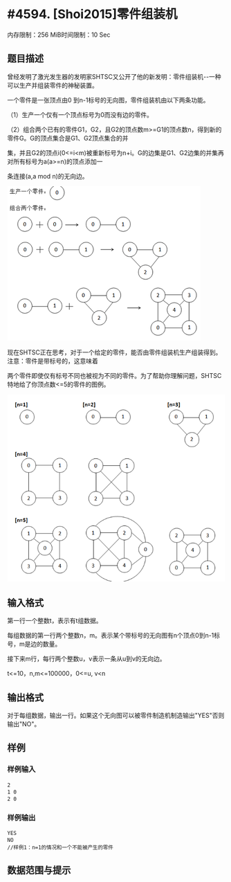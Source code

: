 # #4594. [Shoi2015]零件组装机

内存限制：256 MiB时间限制：10 Sec

## 题目描述

 曾经发明了激光发生器的发明家SHTSC又公开了他的新发明：零件组装机--一种可以生产并组装零件的神秘装置。

一个零件是一张顶点由0 到n-1标号的无向图，零件组装机由以下两条功能。

（1）生产一个仅有一个顶点标号为0而没有边的零件。

（2）组合两个已有的零件G1，G2，且G2的顶点数m>=G1的顶点数n，得到新的零件G。G的顶点集合是G1、G2顶点集合的并

集，并且G2的顶点i(0<=i<m)被重新标号为n+i。G的边集是G1、G2边集的并集再对所有标号为a(a>=n)的顶点添加一

条连接(a,a mod n)的无向边。

![](upload/201605/无标题.png)

现在SHTSC正在思考，对于一个给定的零件，能否由零件组装机生产组装得到。注意：零件是带标号的，这意味着

两个零件即使仅有标号不同也被视为不同的零件。为了帮助你理解问题，SHTSC特地给了你顶点数<=5的零件的图例。

![](upload/201605/无标题2.png)

## 输入格式

第一行一个整数t，表示有t组数据。

每组数据的第一行两个整数n，m。表示某个带标号的无向图有n个顶点0到n-1标号，m是边的数量。

接下来m行，每行两个整数u，v表示一条从u到v的无向边。

t<=10，n,m<=100000，0<=u, v<n

## 输出格式

对于每组数据，输出一行。如果这个无向图可以被零件制造机制造输出"YES"否则输出"NO"。

## 样例

### 样例输入

    
    2
    1 0
    2 0
    

### 样例输出

    
    YES
    NO
    //样例1：n=1的情况和一个不能被产生的零件
    

## 数据范围与提示
